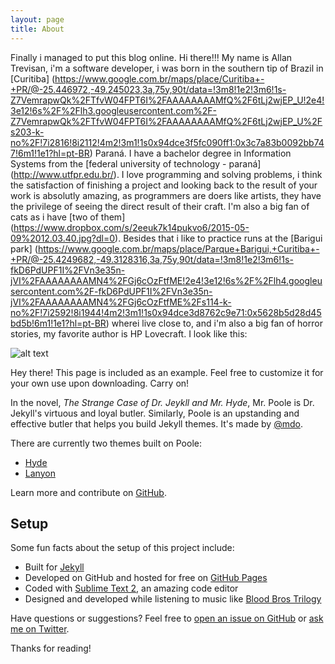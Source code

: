 ```yaml
---
layout: page
title: About
---
```


Finally i managed to put this blog online. Hi there!!! My name is Allan Trevisan, i'm a software developer, i was born in the southern tip of Brazil in [Curitiba] (https://www.google.com.br/maps/place/Curitiba+-+PR/@-25.446972,-49.245023,3a,75y,90t/data=!3m8!1e2!3m6!1s-Z7VemrapwQk%2FTfvW04FPT6I%2FAAAAAAAAMfQ%2F6tLj2wjEP_U!2e4!3e12!6s%2F%2Flh3.googleusercontent.com%2F-Z7VemrapwQk%2FTfvW04FPT6I%2FAAAAAAAAMfQ%2F6tLj2wjEP_U%2Fs203-k-no%2F!7i2816!8i2112!4m2!3m1!1s0x94dce3f5fc090ff1:0x3c7a83b0092bb747!6m1!1e1?hl=pt-BR) Paraná. I have a bachelor degree in Information Systems from the [federal university of technology - paraná] (http://www.utfpr.edu.br/). I love programming and solving problems, i think the satisfaction of finishing a project and looking back to the result of your work is absolutly amazing, as programmers are doers like artists, they have the privilege of seeing the direct result of their craft. I'm also a big fan of cats as i have [two of them] (https://www.dropbox.com/s/2eeuk7k14pukvo6/2015-05-09%2012.03.40.jpg?dl=0). Besides that i like to practice runs at the [Barigui park] (https://www.google.com.br/maps/place/Parque+Barigui,+Curitiba+-+PR/@-25.4249682,-49.3128316,3a,75y,90t/data=!3m8!1e2!3m6!1s-fkD6PdUPF1I%2FVn3e35n-jVI%2FAAAAAAAAMN4%2FGj6cOzFtfME!2e4!3e12!6s%2F%2Flh4.googleusercontent.com%2F-fkD6PdUPF1I%2FVn3e35n-jVI%2FAAAAAAAAMN4%2FGj6cOzFtfME%2Fs114-k-no%2F!7i2592!8i1944!4m2!3m1!1s0x94dce3d8762c9e71:0x5628b5d28d45bd5b!6m1!1e1?hl=pt-BR) wherei live close to, and i'm also a big fan of horror stories, my favorite author is HP Lovecraft. I look like this:

![alt text](/images/2014-11-16%2017.24.00.jpg/100x100 "Allan Trevisan")

<p class="message">
  Hey there! This page is included as an example. Feel free to customize it for your own use upon downloading. Carry on!
</p>

In the novel, *The Strange Case of Dr. Jeykll and Mr. Hyde*, Mr. Poole is Dr. Jekyll's virtuous and loyal butler. Similarly, Poole is an upstanding and effective butler that helps you build Jekyll themes. It's made by [@mdo](https://twitter.com/mdo).

There are currently two themes built on Poole:

* [Hyde](http://hyde.getpoole.com)
* [Lanyon](http://lanyon.getpoole.com)

Learn more and contribute on [GitHub](https://github.com/poole).

## Setup

Some fun facts about the setup of this project include:

* Built for [Jekyll](http://jekyllrb.com)
* Developed on GitHub and hosted for free on [GitHub Pages](https://pages.github.com)
* Coded with [Sublime Text 2](http://sublimetext.com), an amazing code editor
* Designed and developed while listening to music like [Blood Bros Trilogy](https://soundcloud.com/maddecent/sets/blood-bros-series)

Have questions or suggestions? Feel free to [open an issue on GitHub](https://github.com/poole/issues/new) or [ask me on Twitter](https://twitter.com/mdo).

Thanks for reading!
